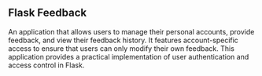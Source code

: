 ## Flask Feedback 
An application that allows users to manage their personal accounts, provide feedback, and view their feedback history. It features account-specific access to ensure that users can only modify their own feedback. This application provides a practical implementation of user authentication and access control in Flask.
